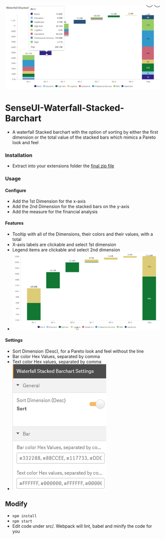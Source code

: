 ![Chart](assets/screenshot1.png "Chart") 

# SenseUI-Waterfall-Stacked-Barchart

- A waterfall Stacked barchart with the option of sorting by either the first dimension or the total value of the stacked bars which mimics a Pareto look and feel

### Installation
- Extract into your extensions folder the [final zip file](dist/SenseUI-WaterfallStackedBarchart.zip)

### Usage

#### Configure
- Add the 1st Dimension for the x-axis
- Add the 2nd Dimension for the stacked bars on the y-axis
- Add the measure for the financial analysis

#### Features
- Tooltip with all of the Dimensions, their colors and their values, with a total
- X-axis labels are clickable and select 1st dimension
- Legend items are clickable and select 2nd dimension
- ![Selecting Legends](assets/screenshot2.png "Selecting Legends") 

#### Settings   
- Sort Dimension (Desc), for a Pareto look and feel without the line
- Bar color Hex Values, separated by comma
- Text color Hex values, separated by comma
- ![Settings](assets/settings.png "Settings") 

## Modify
- `npm install`
- `npm start`
- Edit code under src/. Webpack will lint, babel and minify the code for you

